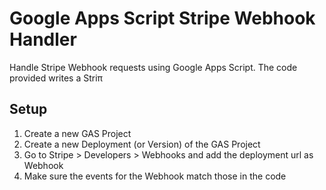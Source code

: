 # Google Apps Script Stripe Webhook Handler
Handle Stripe Webhook requests using Google Apps Script.
The code provided writes a Striπ


## Setup
1. Create a new GAS Project
2. Create a new Deployment (or Version) of the GAS Project
3. Go to Stripe > Developers > Webhooks and add the deployment url as Webhook
4. Make sure the events for the Webhook match those in the code
